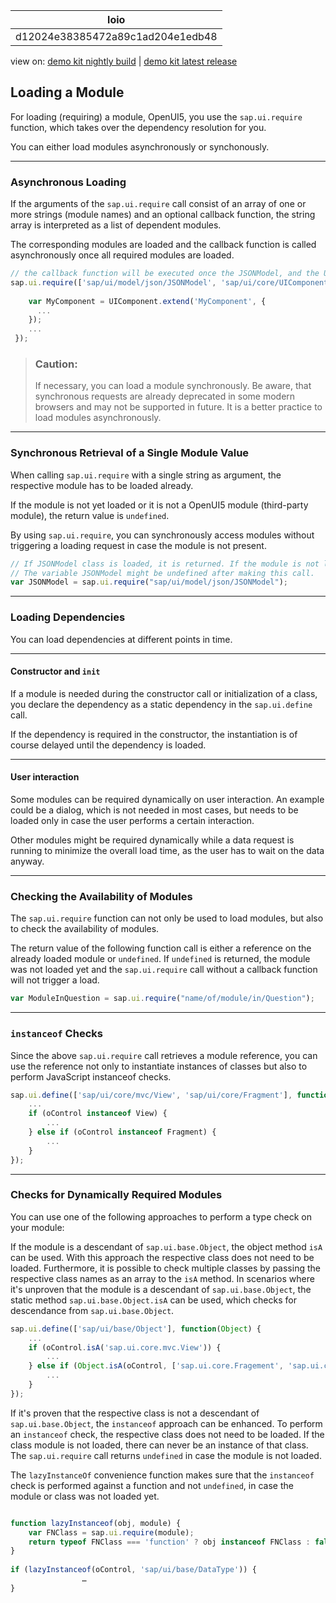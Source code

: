 <!-- loiod12024e38385472a89c1ad204e1edb48 -->

| loio |
| -----|
| d12024e38385472a89c1ad204e1edb48 |

<div id="loio">

view on: [demo kit nightly build](https://sdk.openui5.org/nightly/#/topic/d12024e38385472a89c1ad204e1edb48) | [demo kit latest release](https://sdk.openui5.org/topic/d12024e38385472a89c1ad204e1edb48)</div>

## Loading a Module

For loading \(requiring\) a module, OpenUI5, you use the `sap.ui.require` function, which takes over the dependency resolution for you.

You can either load modules asynchronously or synchonously.

***

<a name="loiod12024e38385472a89c1ad204e1edb48__section_r1g_rlx_dz"/>

### Asynchronous Loading

If the arguments of the `sap.ui.require` call consist of an array of one or more strings \(module names\) and an optional callback function, the string array is interpreted as a list of dependent modules.

The corresponding modules are loaded and the callback function is called asynchronously once all required modules are loaded.

```js
// the callback function will be executed once the JSONModel, and the UIComponent modules are loaded
sap.ui.require(['sap/ui/model/json/JSONModel', 'sap/ui/core/UIComponent'], function(JSONModel, UIComponent) {
 
    var MyComponent = UIComponent.extend('MyComponent', {
      ...
    });
    ...
 });
```

> ### Caution:  
> If necessary, you can load a module synchronously. Be aware, that synchronous requests are already deprecated in some modern browsers and may not be supported in future. It is a better practice to load modules asynchronously.

***

<a name="loiod12024e38385472a89c1ad204e1edb48__section_cvl_zlx_dz"/>

### Synchronous Retrieval of a Single Module Value

When calling `sap.ui.require` with a single string as argument, the respective module has to be loaded already.

If the module is not yet loaded or it is not a OpenUI5 module \(third-party module\), the return value is `undefined`.

By using `sap.ui.require`, you can synchronously access modules without triggering a loading request in case the module is not present.

```js
// If JSONModel class is loaded, it is returned. If the module is not loaded yet, there will be no additional loading request.
// The variable JSONModel might be undefined after making this call.
var JSONModel = sap.ui.require("sap/ui/model/json/JSONModel");
```

***

<a name="loiod12024e38385472a89c1ad204e1edb48__section_r1s_5mx_dz"/>

### Loading Dependencies

You can load dependencies at different points in time.

***

#### Constructor and `init`

If a module is needed during the constructor call or initialization of a class, you declare the dependency as a static dependency in the `sap.ui.define` call.

If the dependency is required in the constructor, the instantiation is of course delayed until the dependency is loaded.

***

#### User interaction

Some modules can be required dynamically on user interaction. An example could be a dialog, which is not needed in most cases, but needs to be loaded only in case the user performs a certain interaction.

Other modules might be required dynamically while a data request is running to minimize the overall load time, as the user has to wait on the data anyway.

***

<a name="loiod12024e38385472a89c1ad204e1edb48__section_a5y_knx_dz"/>

### Checking the Availability of Modules

The `sap.ui.require` function can not only be used to load modules, but also to check the availability of modules.

The return value of the following function call is either a reference on the already loaded module or `undefined`. If `undefined` is returned, the module was not loaded yet and the `sap.ui.require` call without a callback function will not trigger a load.

```js
var ModuleInQuestion = sap.ui.require("name/of/module/in/Question");
```

***

<a name="loiod12024e38385472a89c1ad204e1edb48__section_blt_qnx_dz"/>

### `instanceof` Checks

Since the above `sap.ui.require` call retrieves a module reference, you can use the reference not only to instantiate instances of classes but also to perform JavaScript instanceof checks.

```js
sap.ui.define(['sap/ui/core/mvc/View', 'sap/ui/core/Fragment'], function(View, Fragment) {
    ...
    if (oControl instanceof View) {
        ...
    } else if (oControl instanceof Fragment) {
        ...
    }
});
```

***

<a name="loiod12024e38385472a89c1ad204e1edb48__section_f3y_tnt_3mb"/>

### Checks for Dynamically Required Modules

You can use one of the following approaches to perform a type check on your module:

If the module is a descendant of `sap.ui.base.Object`, the object method `isA` can be used. With this approach the respective class does not need to be loaded. Furthermore, it is possible to check multiple classes by passing the respective class names as an array to the `isA` method. In scenarios where it's unproven that the module is a descendant of `sap.ui.base.Object`, the static method `sap.ui.base.Object.isA` can be used, which checks for descendance from `sap.ui.base.Object`.

```js
sap.ui.define(['sap/ui/base/Object'], function(Object) {
    ...
    if (oControl.isA('sap.ui.core.mvc.View')) {
        ...
    } else if (Object.isA(oControl, ['sap.ui.core.Fragement', 'sap.ui.core.Control'])) {
        ...
    }
});
```

If it's proven that the respective class is not a descendant of `sap.ui.base.Object`, the `instanceof` approach can be enhanced. To perform an `instanceof` check, the respective class does not need to be loaded. If the class module is not loaded, there can never be an instance of that class. The `sap.ui.require` call returns `undefined` in case the module is not loaded.

The `lazyInstanceOf` convenience function makes sure that the `instanceof` check is performed against a function and not `undefined`, in case the module or class was not loaded yet.

```js

function lazyInstanceof(obj, module) {
    var FNClass = sap.ui.require(module);
    return typeof FNClass === 'function' ? obj instanceof FNClass : false;
}
  
if (lazyInstanceof(oControl, 'sap/ui/base/DataType')) {
                …
}
```

